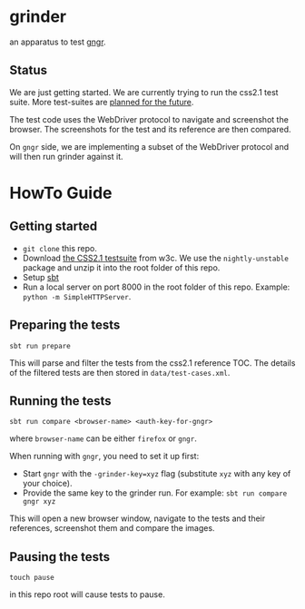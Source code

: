 # grinder
an apparatus to test [gngr](https://github.com/UprootLabs/gngr).

## Status
We are just getting started. We are currently trying to run the css2.1 test suite. More test-suites are [planned for the
future](https://github.com/UprootLabs/grinder/issues/8).

The test code uses the WebDriver protocol to navigate and screenshot the browser. The screenshots
for the test and its reference are then compared.

On `gngr` side, we are implementing a subset of the WebDriver protocol and will then run grinder against it.

# HowTo Guide

## Getting started

* `git clone` this repo.
* Download [the CSS2.1 testsuite](http://test.csswg.org/suites/css21_dev/) from w3c. We use the `nightly-unstable` package and
  unzip it into the root folder of this repo.
* Setup [sbt](http://www.scala-sbt.org/)
* Run a local server on port 8000 in the root folder of this repo. Example: `python -m SimpleHTTPServer`.

## Preparing the tests

```
sbt run prepare
```

This will parse and filter the tests from the css2.1 reference TOC. The details of the filtered tests are then
stored in `data/test-cases.xml`.


## Running the tests

```
sbt run compare <browser-name> <auth-key-for-gngr>
```

where `browser-name` can be either `firefox` or `gngr`.

When running with `gngr`, you need to set it up first:
   * Start `gngr` with the `-grinder-key=xyz` flag (substitute `xyz` with any key of your choice).
   * Provide the same key to the grinder run. For example: `sbt run compare gngr xyz`

This will open a new browser window, navigate to the tests and their references, screenshot them and compare the images.

## Pausing the tests

```
touch pause
```

in this repo root will cause tests to pause.
